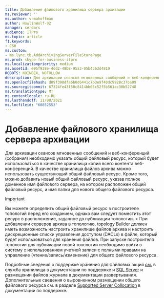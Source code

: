 ```yaml
---
title: Добавление файлового хранилища сервера архивации
ms.reviewer: ''
ms.author: v-mahoffman
author: HowlinWolf-92
manager: serdars
audience: ITPro
ms.topic: article
f1.keywords:
- CSH
ms.custom:
- ms.lync.tb.AddArchivingServerFileStorePage
ms.prod: skype-for-business-itpro
ms.localizationpriority: medium
ms.assetid: e95f938e-4dd2-48b8-95a3-05b4c63d4810
ROBOTS: NOINDEX, NOFOLLOW
description: Для архивации сеансов мгновенных сообщений и веб-конференций (собрания) необходимо указать общий файловый ресурс, который будет использоваться в качестве хранилища копий всего контента веб-конференций. В качестве хранилища файлов архива можно использовать существующий общий файловый ресурс. Кроме того, можно добавить новый общий файловый ресурс, указав полное доменное имя файлового сервера, на котором расположен общий файловый ресурс, и имя папки для нового общего файлового ресурса.
ms.openlocfilehash: d09f398dfa6b0d6441c7b3e9f40dc9928c37ba09
ms.sourcegitcommit: 67324fe43f50c8414bb65c52f5b561ac30b52748
ms.translationtype: MT
ms.contentlocale: ru-RU
ms.lasthandoff: 11/08/2021
ms.locfileid: "60852553"
---
```

# <a name="add-archiving-server-file-store"></a>Добавление файлового хранилища сервера архивации

Для архивации сеансов мгновенных сообщений и веб-конференций (собрания) необходимо указать общий файловый ресурс, который будет использоваться в качестве хранилища копий всего контента веб-конференций. В качестве хранилища файлов архива можно использовать существующий общий файловый ресурс. Кроме того, можно добавить новый общий файловый ресурс, указав полное доменное имя файлового сервера, на котором расположен общий файловый ресурс, и имя папки для нового общего файлового ресурса.

> [!IMPORTANT]
> Вы можете определить общий файловый ресурс в построителе топологий перед его созданием, однако вам следует поместить этот ресурс в расположение, заданное до публикации топологии. > При добавлении серверов архива в топологию, topology Builder должен иметь возможность настроить хранилище файлов архива и настроить дискреционные списки управления доступом (DACLs) в файле, который будет использоваться для хранения файлов. При запуске построителя топологии для публикации новой топологии необходимо войти в систему с использованием учетной записи с полными правами на управление (чтение/запись/изменение) для общего файлового ресурса.

Подробные сведения о поддержке хранения для файловых акций [см.](/previous-versions/office/lync-server-2013/lync-server-2013-file-storage-support) в служба хранилища в документации по поддержке и [SQL Server](/previous-versions/office/lync-server-2013/lync-server-2013-sql-server-data-and-log-file-placement) и размещении файлов журнала в документации развертывания. Дополнительные сведения о выровненном размещении общего файлового ресурса см. в разделе [Supported Server Collocation](/previous-versions/office/lync-server-2013/lync-server-2013-supported-server-collocation) в документации по поддержке.
